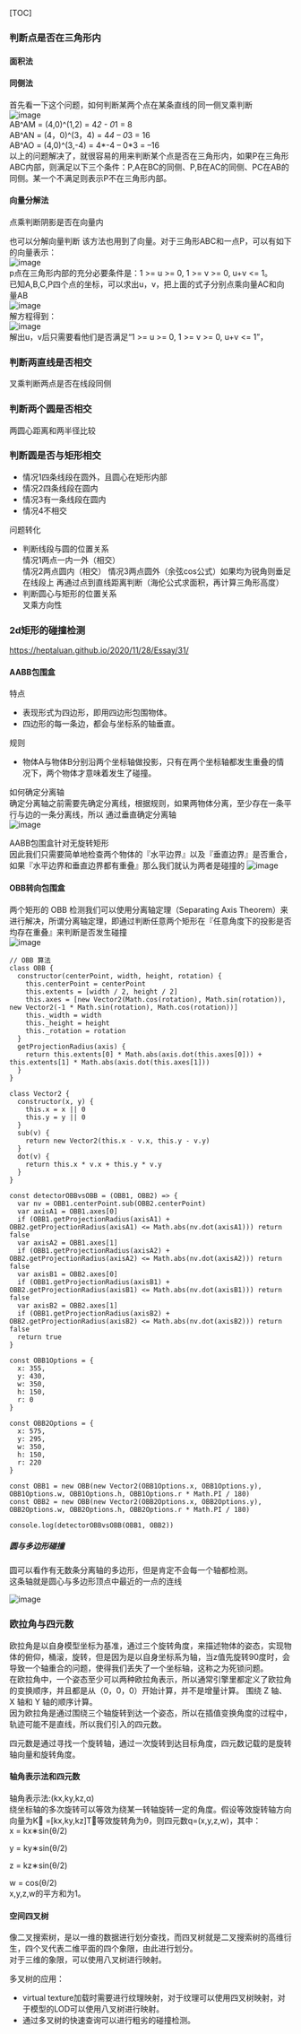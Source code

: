 [TOC]
### 判断点是否在三角形内  
#### 面积法  
#### 同侧法  
首先看一下这个问题，如何判断某两个点在某条直线的同一侧叉乘判断  
![image](https://pic1.zhimg.com/80/v2-dd9134504ace6e0e40021d64d587c768_1440w.jpg)  
AB^AM = (4,0)^(1,2) = 4*2 - 0*1 = 8  
AB^AN = (4，0)^(3，4) = 4*4 – 0*3 = 16  
AB^AO = (4,0)^(3,-4) = 4*-4 – 0*3 = –16  
以上的问题解决了，就很容易的用来判断某个点是否在三角形内，如果P在三角形ABC内部，则满足以下三个条件：P,A在BC的同侧、P,B在AC的同侧、PC在AB的同侧。某一个不满足则表示P不在三角形内部。  
#### 向量分解法  
点乘判断阴影是否在向量内  

也可以分解向量判断
该方法也用到了向量。对于三角形ABC和一点P，可以有如下的向量表示：  
![image](https://pic1.zhimg.com/80/v2-b47ad715e488c5741eebebcde39c8474_1440w.png)  
p点在三角形内部的充分必要条件是：1 >= u >= 0, 1 >= v >= 0, u+v <= 1。  
已知A,B,C,P四个点的坐标，可以求出u，v，把上面的式子分别点乘向量AC和向量AB  
![image](https://pic4.zhimg.com/80/v2-eb0426ac953247dbf86f189a76d85933_1440w.jpg)  
解方程得到：  
![image](https://pic1.zhimg.com/80/v2-5774f6ffae24160ce24d34f50b7a4368_1440w.jpg)  
解出u，v后只需要看他们是否满足“1 >= u >= 0, 1 >= v >= 0, u+v <= 1”，  

### 判断两直线是否相交
叉乘判断两点是否在线段同侧

### 判断两个圆是否相交
两圆心距离和两半径比较

### 判断圆是否与矩形相交
- 情况1四条线段在圆外，且圆心在矩形内部
- 情况2四条线段在圆内
- 情况3有一条线段在圆内
- 情况4不相交

问题转化
- 判断线段与圆的位置关系  
情况1两点一内一外（相交）  
情况2两点圆内（相交）
情况3两点圆外（余弦cos公式）如果均为锐角则垂足在线段上 再通过点到直线距离判断（海伦公式求面积，再计算三角形高度）
- 判断圆心与矩形的位置关系  
叉乘方向性

### 2d矩形的碰撞检测
https://heptaluan.github.io/2020/11/28/Essay/31/
#### AABB包围盒  
特点
- 表现形式为四边形，即用四边形包围物体。
- 四边形的每一条边，都会与坐标系的轴垂直。

规则
- 物体A与物体B分别沿两个坐标轴做投影，只有在两个坐标轴都发生重叠的情况下，两个物体才意味着发生了碰撞。

如何确定分离轴   
确定分离轴之前需要先确定分离线，根据规则，如果两物体分离，至少存在一条平行与边的一条分离线，所以  通过垂直确定分离轴   
![image](https://images.cnblogs.com/cnblogs_com/iamzhanglei/201206/201206071057022246.jpg)  


AABB包围盒针对无旋转矩形  
因此我们只需要简单地检查两个物体的『水平边界』以及『垂直边界』是否重合，如果『水平边界和垂直边界都有重叠』那么我们就认为两者是碰撞的
![image](https://gitee.com/heptaluan/backups/raw/master/cdn/essay/31-06.png)  

#### OBB转向包围盒
两个矩形的 OBB 检测我们可以使用分离轴定理（Separating Axis Theorem）来进行解决，所谓分离轴定理，即通过判断任意两个矩形在『任意角度下的投影是否均存在重叠』来判断是否发生碰撞  
![image](https://gitee.com/heptaluan/backups/raw/master/cdn/essay/31-08.png)  


```
// OBB 算法
class OBB {
  constructor(centerPoint, width, height, rotation) {
    this.centerPoint = centerPoint
    this.extents = [width / 2, height / 2]
    this.axes = [new Vector2(Math.cos(rotation), Math.sin(rotation)), new Vector2(-1 * Math.sin(rotation), Math.cos(rotation))]
    this._width = width
    this._height = height
    this._rotation = rotation
  }
  getProjectionRadius(axis) {
    return this.extents[0] * Math.abs(axis.dot(this.axes[0])) + this.extents[1] * Math.abs(axis.dot(this.axes[1]))
  }
}

class Vector2 {
  constructor(x, y) {
    this.x = x || 0
    this.y = y || 0
  }
  sub(v) {
    return new Vector2(this.x - v.x, this.y - v.y)
  }
  dot(v) {
    return this.x * v.x + this.y * v.y
  }
}

const detectorOBBvsOBB = (OBB1, OBB2) => {
  var nv = OBB1.centerPoint.sub(OBB2.centerPoint)
  var axisA1 = OBB1.axes[0]
  if (OBB1.getProjectionRadius(axisA1) + OBB2.getProjectionRadius(axisA1) <= Math.abs(nv.dot(axisA1))) return false
  var axisA2 = OBB1.axes[1]
  if (OBB1.getProjectionRadius(axisA2) + OBB2.getProjectionRadius(axisA2) <= Math.abs(nv.dot(axisA2))) return false
  var axisB1 = OBB2.axes[0]
  if (OBB1.getProjectionRadius(axisB1) + OBB2.getProjectionRadius(axisB1) <= Math.abs(nv.dot(axisB1))) return false
  var axisB2 = OBB2.axes[1]
  if (OBB1.getProjectionRadius(axisB2) + OBB2.getProjectionRadius(axisB2) <= Math.abs(nv.dot(axisB2))) return false
  return true
}

const OBB1Options = {
  x: 355,
  y: 430,
  w: 350,
  h: 150,
  r: 0
}

const OBB2Options = {
  x: 575,
  y: 295,
  w: 350,
  h: 150,
  r: 220
}

const OBB1 = new OBB(new Vector2(OBB1Options.x, OBB1Options.y), OBB1Options.w, OBB1Options.h, OBB1Options.r * Math.PI / 180)
const OBB2 = new OBB(new Vector2(OBB2Options.x, OBB2Options.y), OBB2Options.w, OBB2Options.h, OBB2Options.r * Math.PI / 180)

console.log(detectorOBBvsOBB(OBB1, OBB2))
```
##### 圆与多边形碰撞
圆可以看作有无数条分离轴的多边形，但是肯定不会每一个轴都检测。  
这条轴就是圆心与多边形顶点中最近的一点的连线  

![image](https://images2015.cnblogs.com/blog/83792/201707/83792-20170706122010112-1512221308.png)  



### 欧拉角与四元数
欧拉角是以自身模型坐标为基准，通过三个旋转角度，来描述物体的姿态，实现物体的俯仰，桶滚，旋转，但是因为是以自身坐标系为轴，当z值先旋转90度时，会导致一个轴重合的问题，使得我们丢失了一个坐标轴，这称之为死锁问题。  
在欧拉角中，一个姿态至少可以两种欧拉角表示，所以通常引擎里都定义了欧拉角的变换顺序，并且都是从（0，0，0）开始计算，并不是增量计算。 围绕 Z 轴、X 轴和 Y 轴的顺序计算。  
因为欧拉角是通过围绕三个轴旋转到达一个姿态，所以在插值变换角度的过程中，轨迹可能不是直线，所以我们引入的四元数。  

四元数是通过寻找一个旋转轴，通过一次旋转到达目标角度，四元数记载的是旋转轴向量和旋转角度。 

#### 轴角表示法和四元数

轴角表示法:(kx,ky,kz,α)    
  绕坐标轴的多次旋转可以等效为绕某一转轴旋转一定的角度。假设等效旋转轴方向向量为K⃗ =[kx,ky,kz]T，等效旋转角为θ，则四元数q=(x,y,z,w)，其中：  
x = kx∗sin(θ/2)

y = ky∗sin(θ/2)

z = kz∗sin(θ/2)

w = cos(θ/2)   
x,y,z,w的平方和为1。

#### 空间四叉树
像二叉搜索树，是以一维的数据进行划分查找，而四叉树就是二叉搜索树的高维衍生，四个叉代表二维平面的四个象限，由此进行划分。  
对于三维的象限，可以使用八叉树进行映射。

多叉树的应用：
- virtual texture加载时需要进行纹理映射，对于纹理可以使用四叉树映射，对于模型的LOD可以使用八叉树进行映射。
- 通过多叉树的快速查询可以进行粗劣的碰撞检测。